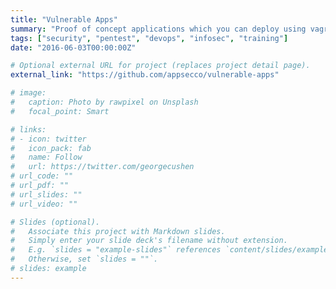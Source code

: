 ```yaml
---
title: "Vulnerable Apps"
summary: "Proof of concept applications which you can deploy using vagrant and ansible"
tags: ["security", "pentest", "devops", "infosec", "training"]
date: "2016-06-03T00:00:00Z"

# Optional external URL for project (replaces project detail page).
external_link: "https://github.com/appsecco/vulnerable-apps"

# image:
#   caption: Photo by rawpixel on Unsplash
#   focal_point: Smart

# links:
# - icon: twitter
#   icon_pack: fab
#   name: Follow
#   url: https://twitter.com/georgecushen
# url_code: ""
# url_pdf: ""
# url_slides: ""
# url_video: ""

# Slides (optional).
#   Associate this project with Markdown slides.
#   Simply enter your slide deck's filename without extension.
#   E.g. `slides = "example-slides"` references `content/slides/example-slides.md`.
#   Otherwise, set `slides = ""`.
# slides: example
---
```

